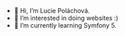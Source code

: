 - 👋 Hi, I’m Lucie Poláchová.
- 👀 I’m interested in doing websites :)
- 🌱 I’m currently learning Symfony 5.


<!---
smuffiko/smuffiko is a ✨ special ✨ repository because its `README.md` (this file) appears on your GitHub profile.
You can click the Preview link to take a look at your changes.
--->
